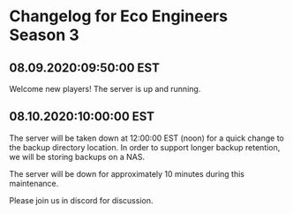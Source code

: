 # Changelog for Eco Engineers Season 3

## 08.09.2020:09:50:00 EST

Welcome new players! The server is up and running.

## 08.10.2020:10:00:00 EST

The server will be taken down at 12:00:00 EST (noon) for a quick change to the backup directory location. In order to support longer backup retention, we will be storing backups on a NAS.

The server will be down for approximately 10 minutes during this maintenance.

Please join us in discord for discussion.
